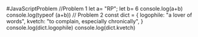 #JavaScriptProblem
//Problem 1
let a= "RP";
let b= 6
console.log(a+b)
console.log(typeof (a+b))
// Problem 2 
const dict = {
  logophile: "a lover of words",
  kvetch: "to complain, especially chronically",
}
console.log(dict.logophile)
console.log(dict.kvetch)
